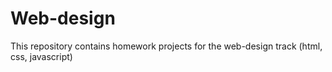 Web-design
==========

This repository contains homework projects for the web-design track (html, css, javascript)
